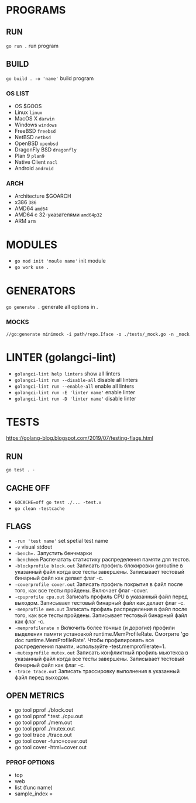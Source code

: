 # PROGRAMS #
## RUN ##
`go run .`
run program

## BUILD ##
`go build . -o 'name'`
build program

### OS LIST ###
- OS	$GOOS
- Linux	`linux`
- MacOS X	`darwin`
- Windows	`windows`
- FreeBSD	`freebsd`
- NetBSD	`netbsd`
- OpenBSD	`openbsd`
- DragonFly BSD	`dragonfly`
- Plan 9	`plan9`
- Native Client	`nacl`
- Android	`android`

### ARCH ###
- Architecture	$GOARCH
- x386	`386`
- AMD64	`amd64`
- AMD64 с 32-указателями	`amd64p32`
- ARM	`arm`

# MODULES #
- `go mod init 'moule name'`
init module
- `go work use .`

# GENERATORS #
`go generate .`
generate all options in .
### MOCKS ###
`//go:generate minimock -i path/repo.Iface -o ./tests/_mock.go -n _mock`

# LINTER (golangci-lint) #
- `golangci-lint help linters`
show all linters
- `golangci-lint run --disable-all`
disable all linters
- `golangci-lint run --enable-all`
enable all linters
- `golangci-lint run -E 'linter name'`
enable linter
- `golangci-lint run -D 'linter name'`
disable linter

# TESTS #
https://golang-blog.blogspot.com/2019/07/testing-flags.html

## RUN ##
`go test . -`

## CACHE OFF ## 
- `GOCACHE=off go test ./... -test.v`
- `go clean -testcache`

## FLAGS ##
- `-run 'test name'`
set spetial test name 
- `-v`
visual stdout
- `-bench=.`
Запустить бенчмарки
- `-benchmem`
Распечатать статистику распределения памяти для тестов.
- `-blockprofile block.out`
Записать профиль блокировки goroutine в указанный файл когда все тесты завершены. Записывает тестовый бинарный файл как делает флаг -c. 
- `-coverprofile cover.out`
Записать профиль покрытия в файл после того, как все тесты пройдены.
Включает флаг -cover.
- `-cpuprofile cpu.out`
Записать профиль CPU в указанный файл перед выходом. Записывает тестовый бинарный файл как делает флаг -c.
- `-memprofile mem.out`
Записать профиль распределения в файл после того, как все тесты пройдены. Записывает тестовый бинарный файл как флаг -c.
- `-memprofilerate n`
Включить более точные (и дорогие) профили выделения памяти установкой runtime.MemProfileRate. Смотрите 'go doc runtime.MemProfileRate'. Чтобы профилировать все распределения памяти, используйте -test.memprofilerate=1.
- `-mutexprofile mutex.out`
Записать конфликтный профиль мьютекса в указанный файл когда все тесты завершены. Записывает тестовый бинарный файл как флаг -c.
- `-trace trace.out`
Записать трассировку выполнения в указанный файл перед выходом.

## OPEN METRICS ##
- go tool pprof ./block.out
- go tool pprof *.test ./cpu.out
- go tool pprof ./mem.out
- go tool pprof ./mutex.out
- go tool trace ./trace.out
- go tool cover -func=cover.out
- go tool cover -html=cover.out

### PPROF OPTIONS ###
- top
- web
- list (func name)
- sample_index = 